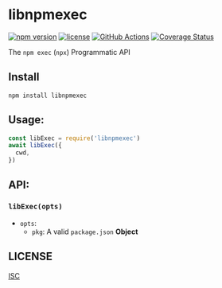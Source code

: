 # libnpmexec

[![npm version](https://img.shields.io/npm/v/libnpmexec.svg)](https://npm.im/libnpmexec)
[![license](https://img.shields.io/npm/l/libnpmexec.svg)](https://npm.im/libnpmexec)
[![GitHub Actions](https://github.com/npm/libnpmexec/workflows/node-ci/badge.svg)](https://github.com/npm/libnpmexec/actions?query=workflow%3Anode-ci)
[![Coverage Status](https://coveralls.io/repos/github/npm/libnpmexec/badge.svg?branch=main)](https://coveralls.io/github/npm/libnpmexec?branch=main)

The `npm exec` (`npx`) Programmatic API

## Install

`npm install libnpmexec`

## Usage:

```js
const libExec = require('libnpmexec')
await libExec({
  cwd,
})
```

## API:

### `libExec(opts)`

- `opts`:
  - `pkg`: A valid `package.json` **Object**

## LICENSE

[ISC](./LICENSE)

